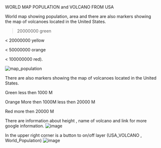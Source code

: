 
WORLD MAP POPULATION and VOLCANO FROM USA

World map showing population, area and there are also markers showing the map of volcanoes located in the United States.


> 20000000  green

< 20000000  yellow 

< 50000000  orange

< 100000000 red).


![map_population](https://user-images.githubusercontent.com/97406457/182552767-22b97ae2-b11a-46e1-bb45-d0ae5d7fd8c6.PNG)














There are also markers showing the map of volcanoes located in the United States.

Green less then 1000 M

Orange More then 1000M less then 20000 M


Red more then 20000 M

There are information about height , name of volcano and link for more google information.
![image](https://user-images.githubusercontent.com/97406457/182553020-78075f71-b72c-47bb-9ac3-3a53b0d6d509.png)


In the upper right corner is a button to on/off layer (USA_VOLCANO , World_Population)
![image](https://user-images.githubusercontent.com/97406457/182555249-9fb76e95-ffb3-4cda-bb3d-1c6e004dbb6b.png)

